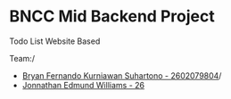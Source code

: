 # BNCC Mid Backend Project
Todo List Website Based

Team:/
- [Bryan Fernando Kurniawan Suhartono - 2602079804](https://github.com/bryanfks-dev)/
- [Jonnathan Edmund Williams - 26](https://github.com/jonathanEdmundW)
